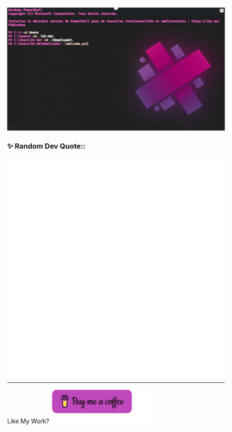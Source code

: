 <p align="center">
  <a href="https://TheDriver.com">
    <img src="Image/ai2.gif" alt="Banner">
  </a>
</p>


<h3 align="left">✨ Random Dev Quote::</h3>
<p align="center">
  <img src="Image/Cit.png" alt="Dev Quote" />
</p>
<hr>

Like My Work?
<a href="https://www.buymeacoffee.com/iampavangandhi" target="_blank"><img src="Image/de.png" alt="Buy Me A Coffee" height="80px" width="237px" ></a>

